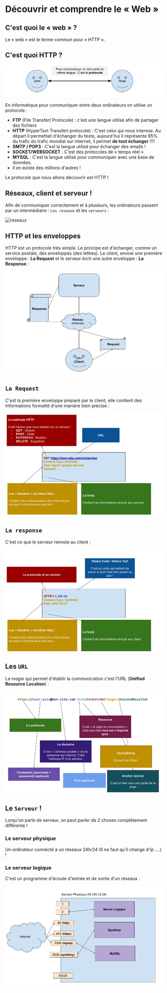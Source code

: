 # Découvrir et comprendre le « Web »

## C'est quoi le « web » ?

Le « web » est le terme commun pour « HTTP ».

## C'est quoi HTTP ?

![protocole](../images/protocole.png)

En informatique pour communiquer entre deux ordinateurs on utilise un protocole :

- **FTP** (File Transfert Protocole) : c'est une langue utilisé afin de partager des fichiers
- **HTTP** (HyperText Transfert protocole) : C'est celui qui nous interese. Au départ il permettait d'échanger du texte, aujourd'hui il représente 95% du trafic du trafic mondial sur internet, il permet **de tout échanger** !!!!
- **SMTP / POP3** : C'est la langue utilisé pour échanger des emails !
- **SOCKET/WEBSOCKET** : C'est des protocoles de « temps réel »
- **MYSQL** : C'est la langue utilisé pour communiquer avec une base de données.
- Il en existe des millions d'autres !

Le protocole que nous allons découvrir est HTTP !

## Réseaux, client et serveur !

Afin de communiquer correctement et à plusieurs, les ordinateurs passent par un intermédiaire : `Les reseaux` et les `serveurs` :

![reseaux](../images/R%C3%A9seaux.png)

## HTTP et les enveloppes

HTTP est un protocole très simple. Le principe est d'échanger, comme un service postale, des enveloppes (des lettres). Le client, envoie une première enveloppe : **La Request** et le serveur écrit une autre enveloppe : **La Response** :

![http request / response](../images/http-request-response.png)

## `La Request`

C'est la première enveloppe préparé par le client, elle contient des informations formatté d'une manière bien précise :

![request](../images/request.png)

## `La response`

C'est ce que le serveur renvoie au client :

![response](../images/response.png)

## Les `URL`

La _magie_ qui permet d'établir la communication c'est l'URL (**Unified Resource Location**) :

![url](../images/url.png)

## Le `Serveur` !

Lorqu'on parle de serveur, on peut parler de 2 choses complétement différente !

### **Le serveur physique**

Un ordinateur connécté à un réseaux 24h/24 (Il ne faut qu'il change d'ip ....) !

### **Le serveur logique**

C'est un programme d'écoute d'entrée et de sortie d'un réseaux :

![servers](../images/server.png)
